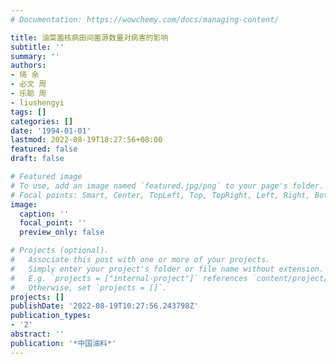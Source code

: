 ```yaml
---
# Documentation: https://wowchemy.com/docs/managing-content/

title: 油菜菌核病田间菌源数量对病害的影响
subtitle: ''
summary: ''
authors:
- 琦 余
- 必文 周
- 乐聪 周
- liushengyi
tags: []
categories: []
date: '1994-01-01'
lastmod: 2022-08-19T18:27:56+08:00
featured: false
draft: false

# Featured image
# To use, add an image named `featured.jpg/png` to your page's folder.
# Focal points: Smart, Center, TopLeft, Top, TopRight, Left, Right, BottomLeft, Bottom, BottomRight.
image:
  caption: ''
  focal_point: ''
  preview_only: false

# Projects (optional).
#   Associate this post with one or more of your projects.
#   Simply enter your project's folder or file name without extension.
#   E.g. `projects = ["internal-project"]` references `content/project/deep-learning/index.md`.
#   Otherwise, set `projects = []`.
projects: []
publishDate: '2022-08-19T10:27:56.243798Z'
publication_types:
- '2'
abstract: ''
publication: '*中国油料*'
---
```

